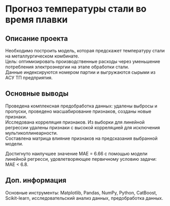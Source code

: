 # Прогноз температуры стали во время плавки

## Описание проекта
Необходимо построить модель, которая предскажет температуру стали на металлургическом комбинате.  
Цель: оптимизировать производственные расходы через уменьшение потребления электроэнергии на этапе обработки стали.  
Данные индексируются номером партии и выгружаются сырыми из АСУ ТП предприятия.  

## Основные выводы
Проведена комплексная предобработка данных: удалены выбросы и пропуски, проведено масшабирование признаков, созданы новые признаки.  
Исследована корреляция признаков. Из выборки для линейной регрессии удалены признаки с высокой корреляцией для исключения мультиколлинеарности.  
Составлена матрица влияние признаков на предсказания выбранной модели.  

Достигнуто наилучшее значение MAE = 6.66 с помощью модели линейной регресси, удовлетворяющее первичному условию задачи: MAE < 6.8.  

## Доп. информация
Основные инструменты: Matplotlib, Pandas, NumPy, Python, CatBoost, Scikit-learn, исследовательский анализ данных, предобработка данных.  
